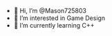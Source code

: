 - 👋 Hi, I’m @Mason725803
- 👀 I’m interested in Game Design
- 🌱 I’m currently learning C++

<!---
Mason725803/Mason725803 is a ✨ special ✨ repository because its `README.md` (this file) appears on your GitHub profile.
You can click the Preview link to take a look at your changes.
--->
